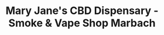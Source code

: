 ---
title: "Mary Jane's CBD Dispensary - Smoke & Vape Shop Marbach"
url: /san-antonio/mary-janes-cbd-dispensary-smoke-und-vape-shop-marbach/
shop: Tabak
---